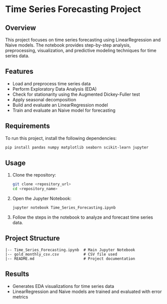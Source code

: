 # Time Series Forecasting Project

## Overview
This project focuses on time series forecasting using LinearRegression and Naive models. The notebook provides step-by-step analysis, preprocessing, visualization, and predictive modeling techniques for time series data.

## Features
- Load and preprocess time series data
- Perform Exploratory Data Analysis (EDA)
- Check for stationarity using the Augmented Dickey-Fuller test
- Apply seasonal decomposition
- Build and evaluate an LinearRegression model
- Train and evaluate an Naive model for forecasting

## Requirements
To run this project, install the following dependencies:

```bash
pip install pandas numpy matplotlib seaborn scikit-learn jupyter
```

## Usage
1. Clone the repository:
   ```bash
   git clone <repository_url>
   cd <repository_name>
   ```
2. Open the Jupyter Notebook:
   ```bash
   jupyter notebook Time_Series_Forecasting.ipynb
   ```
3. Follow the steps in the notebook to analyze and forecast time series data.

## Project Structure
```
|-- Time_Series_Forecasting.ipynb  # Main Jupyter Notebook
|-- gold_monthly_csv.csv           # CSV file used
|-- README.md                      # Project documentation
```

## Results
- Generates EDA visualizations for time series data
- LinearRegression and Naive models are trained and evaluated with error metrics


